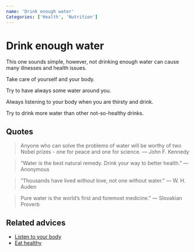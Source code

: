 ```yaml
---
name: 'Drink enough water'
Categories: ['Health', 'Nutrition']
---
```

# Drink enough water

This one sounds simple, however, not drinking enough water can cause many illnesses and health issues.

Take care of yourself and your body.

Try to have always some water around you.

Always listening to your body when you are thirsty and drink.

Try to drink more water than other not-so-healthy drinks.

## Quotes

> Anyone who can solve the problems of water will be worthy of two Nobel prizes - one for peace and one for science. ― John F. Kennedy

> “Water is the best natural remedy. Drink your way to better health.” ― Anonymous

> “Thousands have lived without love, not one without water.” ― W. H. Auden

> Pure water is the world’s first and foremost medicine.” ― Slovakian Proverb

## Related advices

- [Listen to your body](../Listen%20to%20your%20body/index.md)
- [Eat healthy](../Eat%20healthy/index.md)